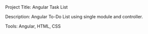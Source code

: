 Project Title: Angular Task List

Description: Angular To-Do List using single module and controller.

Tools: Angular, HTML, CSS
